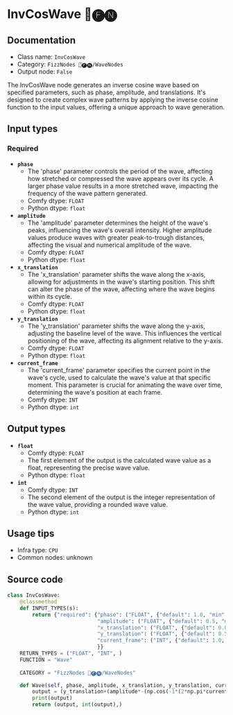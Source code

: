 # InvCosWave 📅🅕🅝
## Documentation
- Class name: `InvCosWave`
- Category: `FizzNodes 📅🅕🅝/WaveNodes`
- Output node: `False`

The InvCosWave node generates an inverse cosine wave based on specified parameters, such as phase, amplitude, and translations. It's designed to create complex wave patterns by applying the inverse cosine function to the input values, offering a unique approach to wave generation.
## Input types
### Required
- **`phase`**
    - The 'phase' parameter controls the period of the wave, affecting how stretched or compressed the wave appears over its cycle. A larger phase value results in a more stretched wave, impacting the frequency of the wave pattern generated.
    - Comfy dtype: `FLOAT`
    - Python dtype: `float`
- **`amplitude`**
    - The 'amplitude' parameter determines the height of the wave's peaks, influencing the wave's overall intensity. Higher amplitude values produce waves with greater peak-to-trough distances, affecting the visual and numerical amplitude of the wave.
    - Comfy dtype: `FLOAT`
    - Python dtype: `float`
- **`x_translation`**
    - The 'x_translation' parameter shifts the wave along the x-axis, allowing for adjustments in the wave's starting position. This shift can alter the phase of the wave, affecting where the wave begins within its cycle.
    - Comfy dtype: `FLOAT`
    - Python dtype: `float`
- **`y_translation`**
    - The 'y_translation' parameter shifts the wave along the y-axis, adjusting the baseline level of the wave. This influences the vertical positioning of the wave, affecting its alignment relative to the y-axis.
    - Comfy dtype: `FLOAT`
    - Python dtype: `float`
- **`current_frame`**
    - The 'current_frame' parameter specifies the current point in the wave's cycle, used to calculate the wave's value at that specific moment. This parameter is crucial for animating the wave over time, determining the wave's position at each frame.
    - Comfy dtype: `INT`
    - Python dtype: `int`
## Output types
- **`float`**
    - Comfy dtype: `FLOAT`
    - The first element of the output is the calculated wave value as a float, representing the precise wave value.
    - Python dtype: `float`
- **`int`**
    - Comfy dtype: `INT`
    - The second element of the output is the integer representation of the wave value, providing a rounded wave value.
    - Python dtype: `int`
## Usage tips
- Infra type: `CPU`
- Common nodes: unknown


## Source code
```python
class InvCosWave:
    @classmethod
    def INPUT_TYPES(s):
        return {"required": {"phase": ("FLOAT", {"default": 1.0, "min": 0.0, "max": 9999.0, "step": 1.0}),
                             "amplitude": ("FLOAT", {"default": 0.5, "min": 0.0, "max": 9999.0, "step": 0.1}),
                             "x_translation": ("FLOAT", {"default": 0.0, "min": 0.0, "max": 9999.0, "step": 1.0}),
                             "y_translation": ("FLOAT", {"default": 0.5, "min": 0.0, "max": 9999.0, "step": 0.05}),
                             "current_frame": ("INT", {"default": 1.0, "min": 0.0, "max": 9999.0, "step": 1.0}),
                             }}
    RETURN_TYPES = ("FLOAT", "INT", )
    FUNCTION = "Wave"
    
    CATEGORY = "FizzNodes 📅🅕🅝/WaveNodes"

    def Wave(self, phase, amplitude, x_translation, y_translation, current_frame):
        output = (y_translation+(amplitude*-(np.cos(-1*(2*np.pi*current_frame/phase-x_translation)))))
        print(output)
        return (output, int(output),)

```
